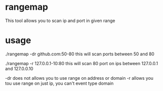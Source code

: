 # rangemap
This tool allows you to scan ip and port in given range

# usage
./rangemap -dr github.com:50-80 this will scan ports between 50 and 80

./rangemap -r 127.0.0.1-10:80 this will scan 80 port on ips between 127.0.0.1 and 127.0.0.10

-dr does not allows you to use range on address or domain -r allows you tou use range on just ip, you can't event type domain
